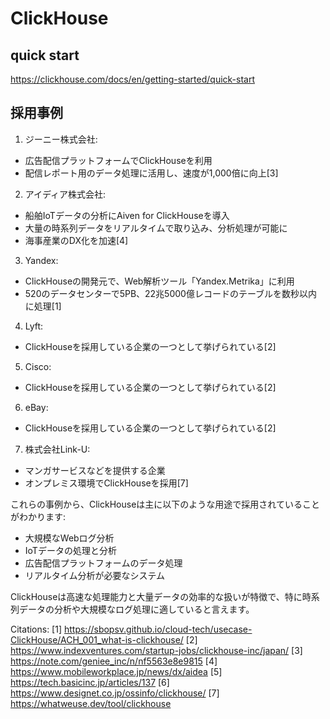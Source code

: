 # ClickHouse

## quick start

<https://clickhouse.com/docs/en/getting-started/quick-start>

## 採用事例

1. ジーニー株式会社:

- 広告配信プラットフォームでClickHouseを利用
- 配信レポート用のデータ処理に活用し、速度が1,000倍に向上[3]

2. アイディア株式会社:

- 船舶IoTデータの分析にAiven for ClickHouseを導入
- 大量の時系列データをリアルタイムで取り込み、分析処理が可能に
- 海事産業のDX化を加速[4]

3. Yandex:

- ClickHouseの開発元で、Web解析ツール「Yandex.Metrika」に利用
- 520のデータセンターで5PB、22兆5000億レコードのテーブルを数秒以内に処理[1]

4. Lyft:

- ClickHouseを採用している企業の一つとして挙げられている[2]

5. Cisco:

- ClickHouseを採用している企業の一つとして挙げられている[2]

6. eBay:

- ClickHouseを採用している企業の一つとして挙げられている[2]

7. 株式会社Link-U:

- マンガサービスなどを提供する企業
- オンプレミス環境でClickHouseを採用[7]

これらの事例から、ClickHouseは主に以下のような用途で採用されていることがわかります:

- 大規模なWebログ分析
- IoTデータの処理と分析
- 広告配信プラットフォームのデータ処理
- リアルタイム分析が必要なシステム

ClickHouseは高速な処理能力と大量データの効率的な扱いが特徴で、特に時系列データの分析や大規模なログ処理に適していると言えます。

Citations:
[1] <https://sbopsv.github.io/cloud-tech/usecase-ClickHouse/ACH_001_what-is-clickhouse/>
[2] <https://www.indexventures.com/startup-jobs/clickhouse-inc/japan/>
[3] <https://note.com/geniee_inc/n/nf5563e8e9815>
[4] <https://www.mobileworkplace.jp/news/dx/aidea>
[5] <https://tech.basicinc.jp/articles/137>
[6] <https://www.designet.co.jp/ossinfo/clickhouse/>
[7] <https://whatweuse.dev/tool/clickhouse>
